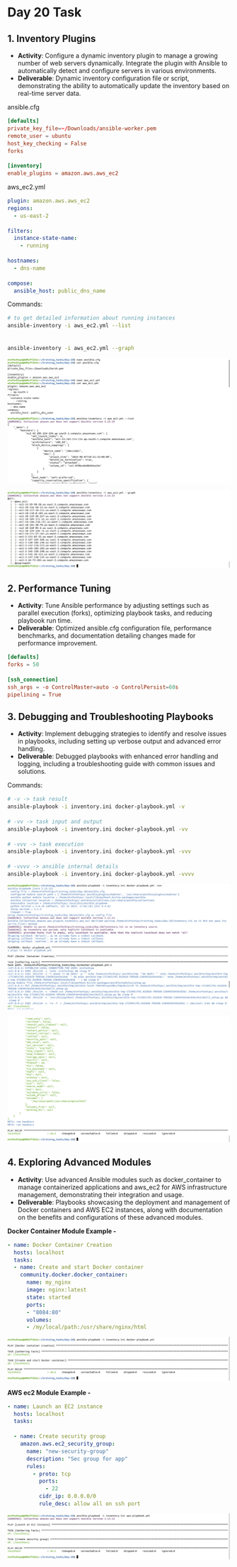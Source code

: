 # Day 20 Task

## 1. Inventory Plugins

 - **Activity**: Configure a dynamic inventory plugin to manage a growing number of web servers dynamically. Integrate the plugin with Ansible to automatically detect and configure servers in various environments.
 - **Deliverable**: Dynamic inventory configuration file or script, demonstrating the ability to automatically update the inventory based on real-time server data.

ansible.cfg
```conf
[defaults]
private_key_file=~/Downloads/ansible-worker.pem
remote_user = ubuntu
host_key_checking = False
forks

[inventory]
enable_plugins = amazon.aws.aws_ec2
```

aws_ec2.yml
```yml
plugin: amazon.aws.aws_ec2
regions:
  - us-east-2

filters:
  instance-state-name:
    - running

hostnames:
  - dns-name

compose:
  ansible_host: public_dns_name
```

Commands: 

``` bash
# to get detailed information about running instances
ansible-inventory -i aws_ec2.yml --list


ansible-inventory -i aws_ec2.yml --graph
```

![alt text](<img/Screenshot from 2024-08-07 16-14-46.png>)

![alt text](<img/Screenshot from 2024-08-07 19-30-02.png>)

## 2. Performance Tuning

 - **Activity**: Tune Ansible performance by adjusting settings such as parallel execution (forks), optimizing playbook tasks, and reducing playbook run time.
 - **Deliverable**: Optimized ansible.cfg configuration file, performance benchmarks, and documentation detailing changes made for performance improvement.

```conf
[defaults]
forks = 50

[ssh_connection]
ssh_args = -o ControlMaster=auto -o ControlPersist=60s
pipelining = True
```

## 3. Debugging and Troubleshooting Playbooks

 - **Activity**: Implement debugging strategies to identify and resolve issues in playbooks, including setting up verbose output and advanced error handling.
 - **Deliverable**: Debugged playbooks with enhanced error handling and logging, including a troubleshooting guide with common issues and solutions.

Commands: 

```bash
# -v -> task result
ansible-playbook -i inventory.ini docker-playbook.yml -v

# -vv -> task input and output
ansible-playbook -i inventory.ini docker-playbook.yml -vv

# -vvv -> task execution
ansible-playbook -i inventory.ini docker-playbook.yml -vvv

# -vvvv -> ansible internal details
ansible-playbook -i inventory.ini docker-playbook.yml -vvvv
```

![alt text](<img/Screenshot from 2024-08-07 23-00-23.png>) 

![alt text](<img/Screenshot from 2024-08-07 23-00-29.png>)

## 4. Exploring Advanced Modules

 - **Activity**: Use advanced Ansible modules such as docker_container to manage containerized applications and aws_ec2 for AWS infrastructure management, demonstrating their integration and usage.
 - **Deliverable**: Playbooks showcasing the deployment and management of Docker containers and AWS EC2 instances, along with documentation on the benefits and configurations of these advanced modules.

**Docker Container Module Example -**

```yml
- name: Docker Container Creation
  hosts: localhost
  tasks:
  - name: Create and start Docker container
    community.docker.docker_container:
      name: my_nginx
      image: nginx:latest
      state: started
      ports:
      - "8084:80"
      volumes:
      - /my/local/path:/usr/share/nginx/html
```

![alt text](<img/Screenshot from 2024-08-07 23-08-03.png>)


**AWS ec2 Module Example -**

```yml
- name: Launch an EC2 instance
  hosts: localhost
  tasks:

  - name: Create security group
    amazon.aws.ec2_security_group:
      name: "new-security-group"
      description: "Sec group for app"
      rules:                               
        - proto: tcp
          ports:
            - 22
          cidr_ip: 0.0.0.0/0
          rule_desc: allow all on ssh port
```

![alt text](<img/Screenshot from 2024-08-07 23-07-48.png>) 



